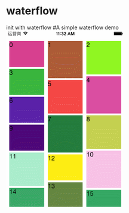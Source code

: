 # waterflow
init with waterflow
#A simple waterflow demo
![image](https://github.com/QQ920924960/waterflow/blob/master/Waterflow/screenshots/waterflow.gif)
